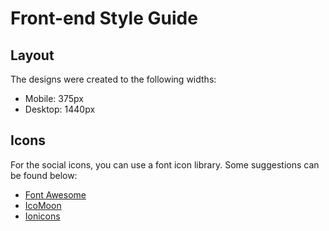 # Front-end Style Guide

## Layout

The designs were created to the following widths:

- Mobile: 375px
- Desktop: 1440px


## Icons

For the social icons, you can use a font icon library. Some suggestions can be found below:

- [Font Awesome](https://fontawesome.com/)
- [IcoMoon](https://icomoon.io/)
- [Ionicons](https://ionicons.com/)
